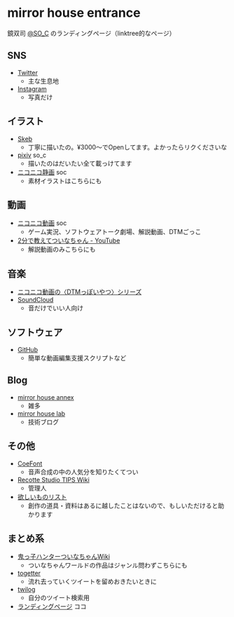 # mirror house entrance

鏡双司 [@SO_C](https://twitter.com/SO_C) のランディングページ（linktree的なページ）

## SNS

* [Twitter](https://twitter.com/SO_C)
  * 主な生息地
* [Instagram](https://www.instagram.com/so_c.k/)
  * 写真だけ

## イラスト

* [Skeb](https://skeb.jp/@SO_C) 
  * 丁寧に描いたの。¥3000～でOpenしてます。よかったらリクくださいな
* [pixiv](https://www.pixiv.net/users/17301691) so_c
  * 描いたのはだいたい全て載っけてます
* [ニコニコ静画](https://seiga.nicovideo.jp/user/illust/13145014) soc
  * 素材イラストはこちらにも

## 動画

* [ニコニコ動画](https://www.nicovideo.jp/user/13145014) soc
  * ゲーム実況、ソフトウェアトーク劇場、解説動画、DTMごっこ
* [2分で教えてついなちゃん - YouTube](https://www.youtube.com/channel/UCASSVIUKXBTFcdeKm3r1QgA)
  * 解説動画のみこちらにも

## 音楽

* [ニコニコ動画の〈DTMっぽいやつ〉シリーズ](https://www.nicovideo.jp/series/172101)
* [SoundCloud](https://soundcloud.com/so-c-kagami)
  * 音だけでいい人向け

## ソフトウェア

* [GitHub](https://github.com/so-c)
  * 簡単な動画編集支援スクリプトなど

## Blog

* [mirror house annex](https://mirahalibrary.blogspot.com/)
  * 雑多
* [mirror house lab](https://mirahalab.blogspot.com/)
  * 技術ブログ

## その他

* [CoeFont](https://coefont.cloud/coefonts/6f459c2e-1294-4543-b4ae-2a19336ceb17)
  * 音声合成の中の人気分を知りたくてつい
* [Recotte Studio TIPS Wiki](https://wikiwiki.jp/recosta/)
  * 管理人
* [欲しいものリスト](https://www.amazon.co.jp/hz/wishlist/ls/1NJZV3RGORDVP)
  * 創作の道具・資料はあるに越したことはないので、もしいただけると助かります

## まとめ系
* [鬼っ子ハンターついなちゃんWiki](https://tsuinawiki.cyou/creater/%E9%8F%A1%E5%8F%8C%E5%8F%B8)
  * ついなちゃんワールドの作品はジャンル問わずこちらにも
* [togetter](https://togetter.com/id/SO_C)
  * 流れ去っていくツイートを留めおきたいときに
* [twilog](https://twilog.org/SO_C)
  * 自分のツイート検索用
* [ランディングページ](https://so-c.github.io/) ココ